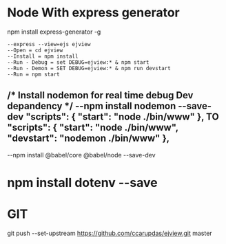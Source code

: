 Node With express generator
===========================
npm install express-generator -g
<!-- create with ejs view engine support. -->
	--express --view=ejs ejview
	--Open = cd ejview
	--Install = npm install
	--Run - Debug = set DEBUG=ejview:* & npm start
	--Run - Demon = SET DEBUG=ejview:* & npm run devstart
	--Run = npm start
/* Install nodemon for real time debug Dev depandency */
	--npm install nodemon --save-dev
"scripts": {
    "start": "node ./bin/www"
  },
  <b>TO</b>
"scripts": {
    "start": "node ./bin/www",
    "devstart": "nodemon ./bin/www"
  },
-------------------------
<!-- Enable Babel For Multi Browser Support -->
  --npm install @babel/core @babel/node --save-dev
<!-- Enable DOT ENV -->
npm install dotenv --save
================================
GIT
================================
git push --set-upstream https://github.com/ccarupdas/ejview.git master